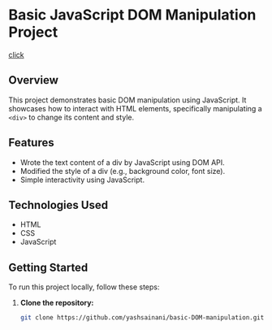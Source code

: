 # Basic JavaScript DOM Manipulation Project
[click](https://yashsainani.github.io/basic-DOM-manipulation/)

## Overview

This project demonstrates basic DOM manipulation using JavaScript. It showcases how to interact with HTML elements, specifically manipulating a `<div>` to change its content and style.

## Features

- Wrote the text content of a div by JavaScript using DOM API.
- Modified the style of a div (e.g., background color, font size).
- Simple interactivity using JavaScript.

## Technologies Used

- HTML
- CSS
- JavaScript

## Getting Started

To run this project locally, follow these steps:

1. **Clone the repository:**
   ```bash
   git clone https://github.com/yashsainani/basic-DOM-manipulation.git
